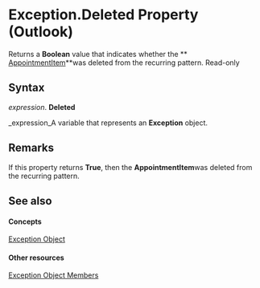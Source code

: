 
# Exception.Deleted Property (Outlook)

Returns a  **Boolean** value that indicates whether the ** [AppointmentItem](204a409d-654e-27aa-643a-8344c631b82d.md)**was deleted from the recurring pattern. Read-only


## Syntax

 _expression_. **Deleted**

 _expression_A variable that represents an  **Exception** object.


## Remarks

If this property returns  **True**, then the  **AppointmentItem**was deleted from the recurring pattern.


## See also


#### Concepts


 [Exception Object](010552b0-9ba6-c81b-1e3a-fd6a681e5163.md)
#### Other resources


 [Exception Object Members](24ed9b18-34f0-cbe4-73a7-ac585628a990.md)
